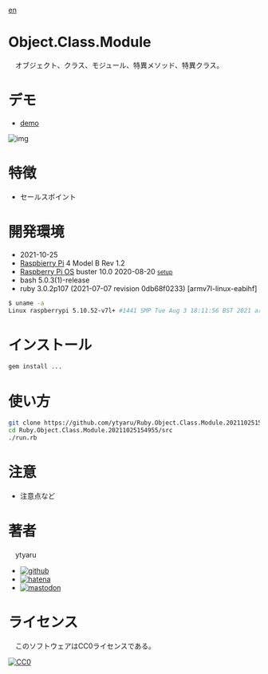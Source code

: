 [en](./README.md)

# Object.Class.Module

　オブジェクト、クラス、モジュール、特異メソッド、特異クラス。

# デモ

* [demo](https://ytyaru.github.io/Ruby.Object.Class.Module.20211025154955/)

![img](https://github.com/ytyaru/Ruby.Object.Class.Module.20211025154955/blob/master/doc/0.png?raw=true)

# 特徴

* セールスポイント

# 開発環境

* <time datetime="2021-10-25T15:49:32+0900">2021-10-25</time>
* [Raspbierry Pi](https://ja.wikipedia.org/wiki/Raspberry_Pi) 4 Model B Rev 1.2
* [Raspberry Pi OS](https://ja.wikipedia.org/wiki/Raspbian) buster 10.0 2020-08-20 <small>[setup](http://ytyaru.hatenablog.com/entry/2020/10/06/111111)</small>
* bash 5.0.3(1)-release
* ruby 3.0.2p107 (2021-07-07 revision 0db68f0233) [armv7l-linux-eabihf]

```sh
$ uname -a
Linux raspberrypi 5.10.52-v7l+ #1441 SMP Tue Aug 3 18:11:56 BST 2021 armv7l GNU/Linux
```

# インストール

```sh
gem install ...
```

# 使い方

```sh
git clone https://github.com/ytyaru/Ruby.Object.Class.Module.20211025154955
cd Ruby.Object.Class.Module.20211025154955/src
./run.rb
```

# 注意

* 注意点など

# 著者

　ytyaru

* [![github](http://www.google.com/s2/favicons?domain=github.com)](https://github.com/ytyaru "github")
* [![hatena](http://www.google.com/s2/favicons?domain=www.hatena.ne.jp)](http://ytyaru.hatenablog.com/ytyaru "hatena")
* [![mastodon](http://www.google.com/s2/favicons?domain=mstdn.jp)](https://mstdn.jp/web/accounts/233143 "mastdon")

# ライセンス

　このソフトウェアはCC0ライセンスである。

[![CC0](http://i.creativecommons.org/p/zero/1.0/88x31.png "CC0")](http://creativecommons.org/publicdomain/zero/1.0/deed.ja)


